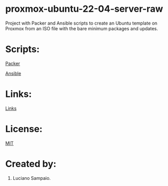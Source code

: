 # proxmox-ubuntu-22-04-server-raw
Project with Packer and Ansible scripts to create an Ubuntu template on Proxmox from an ISO file with the bare minimum packages and updates.

# Scripts:
[Packer](packer/ "Packer")

[Ansible](ansible/ "Ansible")

# Links:

[Links](links.md "Links")

# License:

[MIT](LICENSE "MIT License")

# Created by: 

1. Luciano Sampaio.

